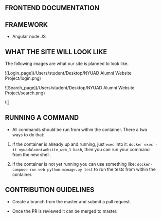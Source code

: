 ## FRONTEND DOCUMENTATION

## FRAMEWORK
* Angular node JS

## WHAT THE SITE WILL LOOK LIKE
The following images are what our site is planned to look like.

![Login_page](/Users/student/Desktop/NYUAD Alumni Website Project/login.png)


![Search_page](/Users/student/Desktop/NYUAD Alumni Website Project/search.png)

![]


## RUNNING A COMMAND
* All commands should be run from within the container. There a two ways to do that:

1) If the container is already up and running, just `exec` into it:
`docker exec -it nyuadalumniwebsite_web_1 bash`, then you can run your command from the new shell.

2) If the container is not yet running you can use something like:
`docker-compose run web python manage.py test` to run the tests from within the container.

## CONTRIBUTION GUIDELINES
* Create a branch from the master and submit a pull request.

* Once the PR is reviewed it can be merged to master.
